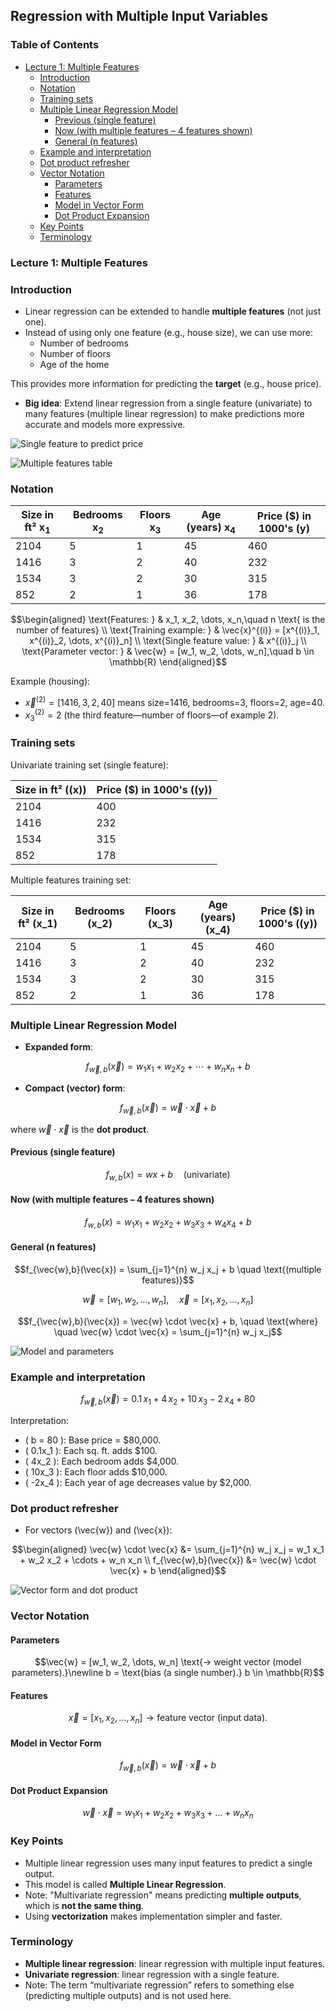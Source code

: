 ## Regression with Multiple Input Variables

### Table of Contents

- [Lecture 1: Multiple Features](#lecture-1-multiple-features)
  - [Introduction](#introduction)
  - [Notation](#notation)
  - [Training sets](#training-sets)
  - [Multiple Linear Regression Model](#multiple-linear-regression-model)
    - [Previous (single feature)](#previous-single-feature)
    - [Now (with multiple features – 4 features shown)](#now-with-multiple-features--4-features-shown)
    - [General (n features)](#general-n-features)
  - [Example and interpretation](#example-and-interpretation)
  - [Dot product refresher](#dot-product-refresher)
  - [Vector Notation](#vector-notation)
    - [Parameters](#parameters)
    - [Features](#features)
    - [Model in Vector Form](#model-in-vector-form)
    - [Dot Product Expansion](#dot-product-expansion)
  - [Key Points](#key-points)
  - [Terminology](#terminology)

<!-- When you add Lecture 2, Lecture 3, ... follow the same pattern:

## Lecture N: Title
- Add a corresponding section heading below in the document
- Then add links here in the TOC like:
- [Lecture N: Title](#lecture-n-title)
  - [Introduction](#introduction-n)
  - [Notation](#notation-n)
  - ... etc.

You can create unique anchors by appending -n to subsection ids (e.g., #introduction-2) to avoid collisions across lectures. -->

### Lecture 1: Multiple Features

### Introduction

- Linear regression can be extended to handle **multiple features** (not just one).
- Instead of using only one feature (e.g., house size), we can use more:
  - Number of bedrooms
  - Number of floors
  - Age of the home

This provides more information for predicting the **target** (e.g., house price).

- **Big idea**: Extend linear regression from a single feature (univariate) to many features (multiple linear regression) to make predictions more accurate and models more expressive.

![Single feature to predict price](./assets/lecture1-one-feature.png)

![Multiple features table](./assets/lecture1-multiple-features.png)

### Notation

| Size in ft² x<sub>1</sub> | Bedrooms x<sub>2</sub> | Floors x<sub>3</sub> | Age (years) x<sub>4</sub> | Price ($) in 1000's (y) |
| ------------------------- | ---------------------- | -------------------- | ------------------------- | ----------------------- |
| 2104                      | 5                      | 1                    | 45                        | 460                     |
| 1416                      | 3                      | 2                    | 40                        | 232                     |
| 1534                      | 3                      | 2                    | 30                        | 315                     |
| 852                       | 2                      | 1                    | 36                        | 178                     |

```math
\begin{aligned}
\text{Features: } & x_1, x_2, \dots, x_n,\quad n \text{ is the number of features} \\
\text{Training example: } & \vec{x}^{(i)} = [x^{(i)}_1, x^{(i)}_2, \dots, x^{(i)}_n] \\
\text{Single feature value: } & x^{(i)}_j \\
\text{Parameter vector: } & \vec{w} = [w_1, w_2, \dots, w_n],\quad b \in \mathbb{R}
\end{aligned}
```

Example (housing):

- $\vec{x}^{(2)} = [1416, 3, 2, 40]$ means size=1416, bedrooms=3, floors=2, age=40.
- $x^{(2)}_3 = 2$ (the third feature—number of floors—of example 2).

### Training sets

Univariate training set (single feature):

| Size in ft² (\(x\)) | Price ($) in 1000's (\(y\)) |
| ------------------- | --------------------------- |
| 2104                | 400                         |
| 1416                | 232                         |
| 1534                | 315                         |
| 852                 | 178                         |

Multiple features training set:

| Size in ft² \(x_1\) | Bedrooms \(x_2\) | Floors \(x_3\) | Age (years) \(x_4\) | Price ($) in 1000's (\(y\)) |
| ------------------- | ---------------- | -------------- | ------------------- | --------------------------- |
| 2104                | 5                | 1              | 45                  | 460                         |
| 1416                | 3                | 2              | 40                  | 232                         |
| 1534                | 3                | 2              | 30                  | 315                         |
| 852                 | 2                | 1              | 36                  | 178                         |

### Multiple Linear Regression Model

- **Expanded form**:

```math
f_{\vec{w},b}(\vec{x}) = w_1 x_1 + w_2 x_2 + \cdots + w_n x_n + b
```

- **Compact (vector) form**:

```math
f_{\vec{w},b}(\vec{x}) = \vec{w} \cdot \vec{x} + b
```

where $\vec{w} \cdot \vec{x}$ is the **dot product**.

#### Previous (single feature)

```math
f_{w,b}(x) = wx + b \quad \text{(univariate)}
```

#### Now (with multiple features – 4 features shown)

```math
f_{w,b}(x) = w_1 x_1 + w_2 x_2 + w_3 x_3 + w_4 x_4 + b
```

#### General (n features)

```math
f_{\vec{w},b}(\vec{x}) = \sum_{j=1}^{n} w_j x_j + b \quad \text{(multiple features)}
```

```math
\vec{w} = [w_1, w_2, \dots, w_n], \quad \vec{x} = [x_1, x_2, \dots, x_n]
```

```math
f_{\vec{w},b}(\vec{x}) = \vec{w} \cdot \vec{x} + b, \quad \text{where} \quad \vec{w} \cdot \vec{x} = \sum_{j=1}^{n} w_j x_j
```

![Model and parameters](./assets/lecture1-model.png)

### Example and interpretation

```math
f_{\vec{w},b}(\vec{x}) = 0.1\,x_1 + 4\,x_2 + 10\,x_3 - 2\,x_4 + 80
```

Interpretation:

- \( b = 80 \): Base price = $80,000.
- \( 0.1x_1 \): Each sq. ft. adds $100.
- \( 4x_2 \): Each bedroom adds $4,000.
- \( 10x_3 \): Each floor adds $10,000.
- \( -2x_4 \): Each year of age decreases value by $2,000.

### Dot product refresher

- For vectors \(\vec{w}\) and \(\vec{x}\):

```math
\begin{aligned}
\vec{w} \cdot \vec{x} &= \sum_{j=1}^{n} w_j x_j = w_1 x_1 + w_2 x_2 + \cdots + w_n x_n \\
f_{\vec{w},b}(\vec{x}) &= \vec{w} \cdot \vec{x} + b
\end{aligned}
```

![Vector form and dot product](./assets/lecture1-dot-product.png)

### Vector Notation

#### Parameters

```math
\vec{w} = [w_1, w_2, \dots, w_n] \text{→
weight vector (model parameters).}\newline
b = \text{bias (a single number).} b \in \mathbb{R}
```

#### Features

```math
\vec{x} = [x_1, x_2, \dots, x_n] →
\text{feature vector (input data).}
```

#### Model in Vector Form

```math
f_{\vec{w},b}(\vec{x}) = \vec{w} \cdot \vec{x} + b
```

#### Dot Product Expansion

```math
\vec{w} \cdot \vec{x} = w_1 x_1 + w_2 x_2 + w_3 x_3 + \dots + w_n x_n
```

### Key Points

- Multiple linear regression uses many input features to predict a single output.
- This model is called **Multiple Linear Regression**.
- Note: "Multivariate regression" means predicting **multiple outputs**, which is **not the same thing**.
- Using **vectorization** makes implementation simpler and faster.

### Terminology

- **Multiple linear regression**: linear regression with multiple input features.
- **Univariate regression**: linear regression with a single feature.
- Note: The term “multivariate regression” refers to something else (predicting multiple outputs) and is not used here.
